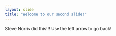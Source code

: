 ```yaml
---
layout: slide
title: "Welcome to our second slide!"
---
```

Steve Norris did this!!!
Use the left arrow to go back!

